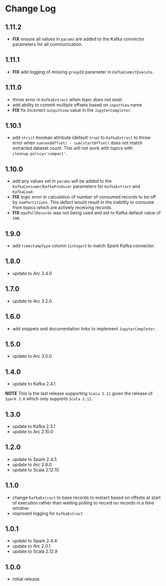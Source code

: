 # Change Log

## 1.11.2

- **FIX** ensure all values in `params` are added to the Kafka connector parameters for all communication.

## 1.11.1

- **FIX** add logging of missing `groupID` parameter in `KafkaCommitExecute`.

## 1.11.0

- throw error in `KafkaExtract` when topic does not exist.
- add ability to commit multiple offsets based on `inputView` name.
- **FIX** fix incorrect `outputView` value in the `JupyterCompleter`.

## 1.10.1

- add `strict` boolean attribute (default `true`) to `KafkaExtract` to throw error when `sum(endOffset) - sum(startOffset)` does not match extracted dataset count. This will not work with topics with `cleanup.policy='compact'`.

## 1.10.0

- add any values set in `params` will be added to the `KafkaConsumer`/`KafkaProducer` parameters for `KafkaExtract` and `KafkaLoad`.
- **FIX** logic error in calculation of number of consumed records to be off by `numPartitions`. This defect would result in the inability to consume from topics which are actively receiving records.
- **FIX** `maxPollRecords` was not being used and set to Kafka default value of `500`.

## 1.9.0

- add `timestampType` column (`integer`) to match Spark Kafka connector.

## 1.8.0

- update to Arc 3.4.0

## 1.7.0

- update to Arc 3.2.0

## 1.6.0

- add snippets and documentation links to implement `JupyterCompleter`.

## 1.5.0

- update to Arc 3.0.0

## 1.4.0

- update to Kafka 2.4.1

**NOTE** This is the last release supporting `Scala 2.11` given the release of `Spark 3.0` which only supports `Scala 2.12`.

## 1.3.0

- update to Kafka 2.3.1
- update to Arc 2.10.0

## 1.2.0

- update to Spark 2.4.5
- update to Arc 2.8.0
- update to Scala 2.12.10

## 1.1.0

- change `KafkaExtract` to base records to extract based on offsets at start of execution rather than waiting polling to record no records in a time window.
- improved logging for `KafkaExtract`

## 1.0.1

- update to Spark 2.4.4
- update to Arc 2.0.1
- update to Scala 2.12.9

## 1.0.0

- initial release.
